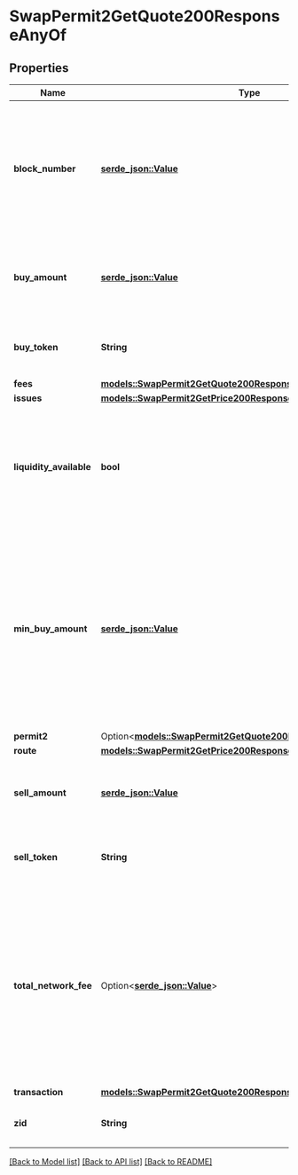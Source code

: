# SwapPermit2GetQuote200ResponseAnyOf

## Properties

Name | Type | Description | Notes
------------ | ------------- | ------------- | -------------
**block_number** | [**serde_json::Value**](serde_json::Value.md) | The block number at which the liquidity sources were sampled to generate the quote. This indicates the freshness of the quote | 
**buy_amount** | [**serde_json::Value**](serde_json::Value.md) | The amount of `buyToken` (in `buyToken` units) that will be bought in the swap | 
**buy_token** | **String** | The contract address of the token to buy in the swap | 
**fees** | [**models::SwapPermit2GetQuote200ResponseAnyOfFees**](swap__permit2__getQuote_200_response_anyOf_fees.md) |  | 
**issues** | [**models::SwapPermit2GetPrice200ResponseAnyOfIssues**](swap__permit2__getPrice_200_response_anyOf_issues.md) |  | 
**liquidity_available** | **bool** | This validates the availability of liquidity for the quote requested. The rest of the fields will only be returned if `true` | 
**min_buy_amount** | [**serde_json::Value**](serde_json::Value.md) | The price which must be met or else the transaction will revert. This price is influenced by the `slippageBps` parameter. On-chain sources may encounter price movements from quote to settlement | 
**permit2** | Option<[**models::SwapPermit2GetQuote200ResponseAnyOfPermit2**](swap__permit2__getQuote_200_response_anyOf_permit2.md)> |  | 
**route** | [**models::SwapPermit2GetPrice200ResponseAnyOfRoute**](swap__permit2__getPrice_200_response_anyOf_route.md) |  | 
**sell_amount** | [**serde_json::Value**](serde_json::Value.md) | The amount of `sellToken` (in `sellToken` units) that will be sold in this swap | 
**sell_token** | **String** | The contract address of the token to sell in the swap | 
**total_network_fee** | Option<[**serde_json::Value**](serde_json::Value.md)> | The estimated total network cost of the swap. On chains where they is no L1 data cost, it is calculated as `gas` * `gasPrice. On chains where there is an L1 data cost, it is calculated as `gas` * `gasPrice + L1 data | 
**transaction** | [**models::SwapPermit2GetQuote200ResponseAnyOfTransaction**](swap__permit2__getQuote_200_response_anyOf_transaction.md) |  | 
**zid** | **String** | The unique ZeroEx identifier of the request | 

[[Back to Model list]](../README.md#documentation-for-models) [[Back to API list]](../README.md#documentation-for-api-endpoints) [[Back to README]](../README.md)


